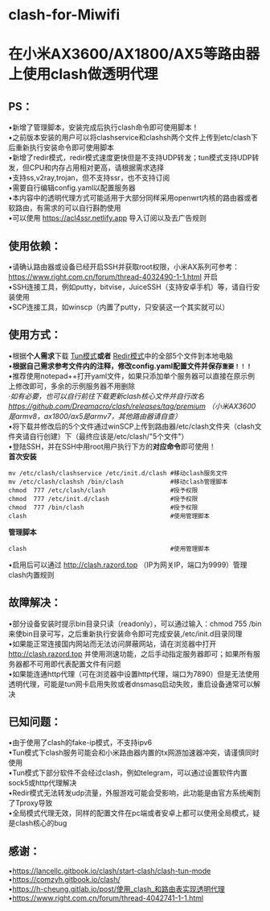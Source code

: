 # clash-for-Miwifi
在小米AX3600/AX1800/AX5等路由器上使用clash做透明代理
=====
PS：
--
•新增了管理脚本，安装完成后执行clash命令即可使用脚本！<br>
•之前版本安装的用户可以将clashservice和clashsh两个文件上传到etc/clash下后重新执行安装命令即可使用脚本<br>
•新增了redir模式，redir模式速度更快但是不支持UDP转发；tun模式支持UDP转发，但CPU和内存占用相对更高，请根据需求选择<br>
•支持ss,v2ray,trojan，但不支持ssr，也不支持订阅<br>
•需要自行编辑config.yaml以配置服务器<br>
•本内容中的透明代理方式可能适用于大部分同样采用openwrt内核的路由器或者软路由，有需求的可以自行斟酌使用<br>
•可以使用 https://acl4ssr.netlify.app 导入订阅以及去广告规则<br>

使用依赖：
--
•请确认路由器或设备已经开启SSH并获取root权限，小米AX系列可参考：https://www.right.com.cn/forum/thread-4032490-1-1.html 开启<br>
•SSH连接工具，例如putty，bitvise，JuiceSSH（支持安卓手机）等，请自行安装使用<br>
•SCP连接工具，如winscp（内置了putty，只安装这一个其实就可以）<br>

使用方式：
--
•根据**个人需求**下载 [Tun模式](https://github.com/juewuy/clash_tun-for-Miwifi/tree/master/clash_tun_config)**或者** [Redir模式](https://github.com/juewuy/clash_tun-for-Miwifi/tree/master/clash_redir_config)中的全部5个文件到本地电脑 <br>
•**根据自己需求参考文件内的注释，修改config.yaml配置文件并保存`重要！！！`**<br>
•推荐使用notepad++打开yaml文件，如果只添加单个服务器可以直接在原示例上修改即可，多余的示例服务器不用删除<br>
*·如有必要，也可以自行前往下载更新clash核心文件并自行改名 https://github.com/Dreamacro/clash/releases/tag/premium （小米AX3600是armv8，ax1800/ax5是armv7，其他路由器请自查）<br>*
•将下载并修改后的5个文件通过winSCP上传到路由器/etc/clash文件夹（clash文件夹请自行创建）下（最终应该是/etc/clash/"5个文件"）<br>
•登陆SSH，并在SSH中用root用户执行下方的**对应命令**即可使用！<br>
**首次安装**
```Shell
mv /etc/clash/clashservice /etc/init.d/clash #移动clash服务文件
mv /etc/clash/clashsh /bin/clash             #移动clash管理脚本
chmod  777 /etc/clash/clash                  #授予权限
chmod  777 /etc/init.d/clash                 #授予权限
chmod  777 /bin/clash                        #授予权限
clash                                        #使用管理脚本
```
**管理脚本**
```Shell 
clash                                        #使用管理脚本
```
•启用后可以通过 http://clash.razord.top （IP为网关IP，端口为9999）管理clash内置规则<br>

故障解决：
--
•部分设备安装时提示bin目录只读（readonly），可以通过输入：chmod  755 /bin 来使bin目录可写，之后重新执行安装命令即可完成安装,/etc/init.d目录同理<br>
•如果能正常连接国内网站而无法访问屏蔽网站，请在浏览器中打开 http://clash.razord.top 并使用测速功能，之后手动指定服务器即可；如果所有服务器都不可用即代表配置文件有问题<br>
•如果能连通http代理（可在浏览器中设置http代理，端口为7890）但是无法使用透明代理，可能是tun网卡启用失败或者dnsmasq启动失败，重启设备通常可以解决<br>

已知问题：
--
•由于使用了clash的fake-ip模式，不支持ipv6<br>
•Tun模式下clash服务可能会和小米路由器内置的tx网游加速器冲突，请谨慎同时使用<br>
•Tun模式下部分软件不会经过clash，例如telegram，可以通过设置软件内置sock5或http代理解决<br>
•Redir模式无法转发udp流量，外服游戏可能会受影响，此功能是由官方系统阉割了Tproxy导致<br>
•全局模式代理无效，同样的配置文件在pc端或者安卓上都可以使用全局模式，疑是clash核心的bug<br>

感谢：
--
•https://lancellc.gitbook.io/clash/start-clash/clash-tun-mode<br>
•https://comzyh.gitbook.io/clash/<br>
•https://h-cheung.gitlab.io/post/使用_clash_和路由表实现透明代理<br>
•https://www.right.com.cn/forum/thread-4042741-1-1.html<br>

